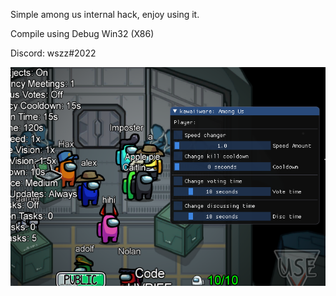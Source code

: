Simple among us internal hack, enjoy using it.

Compile using Debug Win32 (X86)

Discord: wszz#2022

![Test Image 1](https://github.com/byyyxd/among-us/blob/main/1.png)
